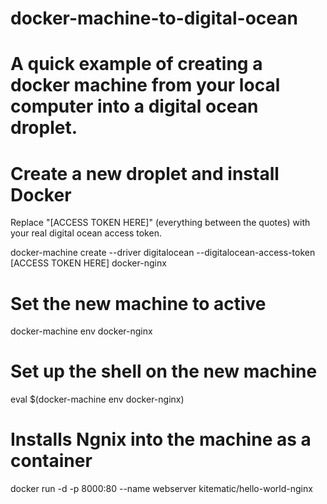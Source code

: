 # docker-machine-to-digital-ocean

# A quick example of creating a docker machine from your local computer into a digital ocean droplet.


# Create a new droplet and install Docker
Replace "[ACCESS TOKEN HERE]" (everything between the quotes) with your real digital ocean access token.

docker-machine create --driver digitalocean --digitalocean-access-token [ACCESS TOKEN HERE] docker-nginx



# Set the new machine to active
docker-machine env docker-nginx



# Set up the shell on the new machine
eval $(docker-machine env docker-nginx)



# Installs Ngnix into the machine as a container
docker run -d -p 8000:80 --name webserver kitematic/hello-world-nginx
